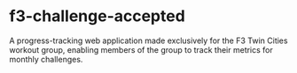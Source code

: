 # f3-challenge-accepted
A progress-tracking web application made exclusively for the F3 Twin Cities workout group, enabling members of the group to track their metrics for monthly challenges.
